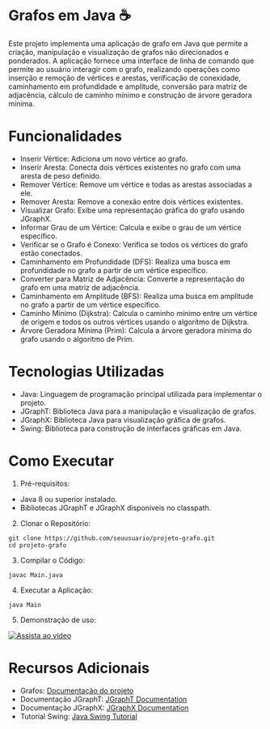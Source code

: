 # Grafos em Java ☕
Este projeto implementa uma aplicação de grafo em Java que permite a criação, manipulação e visualização de grafos não direcionados e ponderados. A aplicação fornece uma interface de linha de comando que permite ao usuário interagir com o grafo, realizando operações como inserção e remoção de vértices e arestas, verificação de conexidade, caminhamento em profundidade e amplitude, conversão para matriz de adjacência, cálculo de caminho mínimo e construção de árvore geradora mínima.

# Funcionalidades
* Inserir Vértice: Adiciona um novo vértice ao grafo.
* Inserir Aresta: Conecta dois vértices existentes no grafo com uma aresta de peso definido.
* Remover Vértice: Remove um vértice e todas as arestas associadas a ele.
* Remover Aresta: Remove a conexão entre dois vértices existentes.
* Visualizar Grafo: Exibe uma representação gráfica do grafo usando JGraphX.
* Informar Grau de um Vértice: Calcula e exibe o grau de um vértice específico.
* Verificar se o Grafo é Conexo: Verifica se todos os vértices do grafo estão conectados.
* Caminhamento em Profundidade (DFS): Realiza uma busca em profundidade no grafo a partir de um vértice específico.
* Converter para Matriz de Adjacência: Converte a representação do grafo em uma matriz de adjacência.
* Caminhamento em Amplitude (BFS): Realiza uma busca em amplitude no grafo a partir de um vértice específico.
* Caminho Mínimo (Dijkstra): Calcula o caminho mínimo entre um vértice de origem e todos os outros vértices usando o algoritmo de Dijkstra.
* Árvore Geradora Mínima (Prim): Calcula a árvore geradora mínima do grafo usando o algoritmo de Prim.

# Tecnologias Utilizadas
* Java: Linguagem de programação principal utilizada para implementar o projeto.
* JGraphT: Biblioteca Java para a manipulação e visualização de grafos.
* JGraphX: Biblioteca Java para visualização gráfica de grafos.
* Swing: Biblioteca para construção de interfaces gráficas em Java.

# Como Executar
1. Pré-requisitos:
* Java 8 ou superior instalado.
* Bibliotecas JGraphT e JGraphX disponíveis no classpath.
2. Clonar o Repositório:
```
git clone https://github.com/seuusuario/projeto-grafo.git
cd projeto-grafo
```
3. Compilar o Código:
```
javac Main.java
```
4. Executar a Aplicação:
```
java Main
```
5. Demonstração de uso:<br>

[![Assista ao vídeo](https://img.youtube.com/vi/Oij_Rr13XYY/0.jpg)](https://youtu.be/Oij_Rr13XYY)

# Recursos Adicionais
* Grafos: [Documentação do projeto](https://anadiasc.github.io/grafos/src/JavaDoc/package-summary.html)
* Documentação JGraphT: [JGraphT Documentation](https://jgrapht.org/)
* Documentação JGraphX: [JGraphX Documentation](https://github.com/jgraph/jgraphx)
* Tutorial Swing: [Java Swing Tutorial](https://docs.oracle.com/javase/tutorial/uiswing/)
